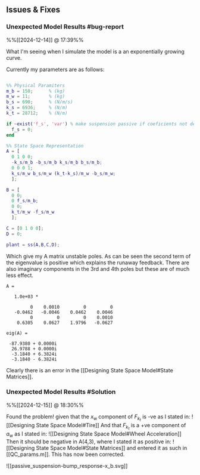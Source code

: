 
## Issues & Fixes

### Unexpected Model Results #bug-report 
%%[[2024-12-14]] @ 17:39%%

What I'm seeing when I simulate the model is a an exponentially growing curve.

Currently my parameters are as follows:

```matlab title="QC_params.m"

%% Physical Paramiters
m_b = 150;      % (kg)
m_w = 11;       % (kg)
b_s = 690;      % (N/m/s)
k_s = 6936;     % (N/m)
k_t = 28712;    % (N/m)

if ~exist('f_s', 'var') % make suspension passive if coeficients not defined
  f_s = 0;
end

%% State Space Representation
A = [
  0 1 0 0;
  -k_s/m_b -b_s/m_b k_s/m_b b_s/m_b;
  0 0 0 1;
  k_s/m_w b_s/m_w (k_t-k_s)/m_w -b_s/m_w;
  ];

B = [
  0 0;
  0 f_s/m_b;
  0 0;
  k_t/m_w -f_s/m_w
  ];

C = [0 1 0 0];
D = 0;

plant = ss(A,B,C,D);

```

Which give my A matrix unstable poles. As can be seen the second term of the eigenvalue is positive which explains the runaway feedback. There are also imaginary components in the 3rd and 4th poles but these are of much less effect.

```
A =

   1.0e+03 *

         0    0.0010         0         0
   -0.0462   -0.0046    0.0462    0.0046
         0         0         0    0.0010
    0.6305    0.0627    1.9796   -0.0627

eig(A) =

 -87.9380 + 0.0000i
  26.9788 + 0.0000i
  -3.1840 + 6.3824i
  -3.1840 - 6.3824i
```

Clearly there is an error in the [[Designing State Space Model#State Matrices]]. 

### Unexpected Model Results #Solution
%%[[2024-12-15]] @ 18:30%%

Found the problem! given that the $x_{\text{w}}$ component of $F_{k_{t}}$ is -ve as I stated in: ![[Designing State Space Model#Tire]]
And that $F_{k_{t}}$ is a +ve component of $a_{\text{w}}$ as I stated in: ![[Designing State Space Model#Wheel Acceleration]]
Then it should be negative in A(4,3), where I stated it as positive in: ![[Designing State Space Model#State Matrices]] and entered it as such in [[QC_params.m]]. This has now been corrected.

![[passive_suspension-bump_response-x_b.svg]]
